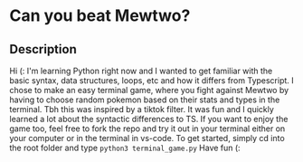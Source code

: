 # Can you beat Mewtwo? 

## Description

Hi (: 
I'm learning Python right now and I wanted to get familiar with the basic syntax, data structures, loops, etc and how it differs from Typescript. 
I chose to make an easy terminal game, where you fight against Mewtwo by having to choose random pokemon based on their stats and types in the terminal. Tbh this was inspired by a tiktok filter.
It was fun and I quickly learned a lot about the syntactic differences to TS. 
If you want to enjoy the game too, feel free to fork the repo and try it out in your terminal either on your computer or in the terminal in vs-code.
To get started, simply cd into the root folder and type `python3 terminal_game.py`
Have fun (: 
